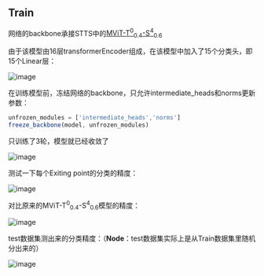 ## Train
网络的backbone承接STTS中的[MViT-T<sup>0</sup><sub>0.4</sub>-S<sup>4</sup><sub>0.6</sub>](https://drive.google.com/file/d/1W6sQp7bjKDWleARivkuoMmZOWzi5YKsl/view?usp=sharing)

由于该模型由16层transformerEncoder组成，在该模型中加入了15个分类头，即15个Linear层：

![image](https://github.com/zhaoweizhao/EdgeComputing/assets/151530559/bcf67ce5-f152-49c9-9c24-c10b6216580c)

在训练模型前，冻结网络的backbone，只允许intermediate_heads和norms更新参数：

```javascript
unfrozen_modules = ['intermediate_heads','norms']
freeze_backbone(model, unfrozen_modules)
```

只训练了3轮，模型就已经收敛了

![image](https://github.com/zhaoweizhao/EdgeComputing/assets/151530559/372f2eee-92f6-4847-bf65-44bcf9cab73d)

测试一下每个Exiting point的分类的精度：

![image](https://github.com/zhaoweizhao/EdgeComputing/assets/151530559/d5934697-a0f5-4907-857d-179c1abb8888)

对比原来的MViT-T<sup>0</sup><sub>0.4</sub>-S<sup>4</sup><sub>0.6</sub>模型的精度：

![image](https://github.com/zhaoweizhao/EdgeComputing/assets/151530559/ef81400e-5071-44b8-9c6c-791c90d386e7)

test数据集测出来的分类精度：（**Node**：test数据集实际上是从Train数据集里随机分出来的）

![image](https://github.com/zhaoweizhao/EdgeComputing/assets/151530559/e89df638-fa2d-4b1d-91da-dac060741cc2)

